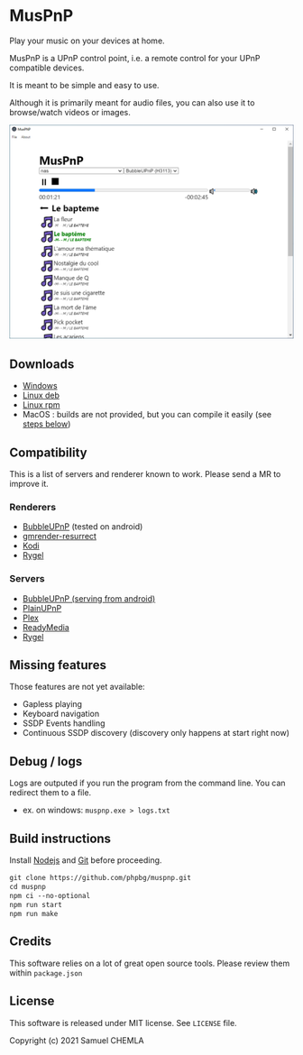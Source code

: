 # MusPnP

Play your music on your devices at home.

MusPnP is a UPnP control point, i.e. a remote control for your UPnP compatible devices.

It is meant to be simple and easy to use.

Although it is primarily meant for audio files, you can also use it to browse/watch videos or images. 

![](screenshot.png)

## Downloads
* [Windows](https://github.com/phpbg/muspnp/releases/download/1.0.1/muspnp-1.0.1.Setup.exe)
* [Linux deb](https://github.com/phpbg/muspnp/releases/download/1.0.1/muspnp_1.0.1_amd64.deb)
* [Linux rpm](https://github.com/phpbg/muspnp/releases/download/1.0.1/muspnp-1.0.1-1.x86_64.rpm)
* MacOS : builds are not provided, but you can compile it easily (see [steps below](#build-instructions))

## Compatibility

This is a list of servers and renderer known to work. Please send a MR to improve it.

### Renderers
* [BubbleUPnP](https://play.google.com/store/apps/details?id=com.bubblesoft.android.bubbleupnp) (tested on android)
* [gmrender-resurrect](https://github.com/hzeller/gmrender-resurrect)
* [Kodi](https://kodi.tv/)
* [Rygel](https://wiki.gnome.org/Projects/Rygel)

### Servers
* [BubbleUPnP (serving from android)](https://play.google.com/store/apps/details?id=com.bubblesoft.android.bubbleupnp)
* [PlainUPnP](https://github.com/m3sv/PlainUPnP)
* [Plex](https://www.plex.tv/media-server-downloads)
* [ReadyMedia](https://sourceforge.net/projects/minidlna/)
* [Rygel](https://wiki.gnome.org/Projects/Rygel)

## Missing features
Those features are not yet available:
* Gapless playing
* Keyboard navigation
* SSDP Events handling
* Continuous SSDP discovery (discovery only happens at start right now)

## Debug / logs
Logs are outputed if you run the program from the command line. You can redirect them to a file.
* ex. on windows: `muspnp.exe > logs.txt`

## Build instructions
Install [Nodejs](https://nodejs.org) and [Git](https://git-scm.com/) before proceeding.
```
git clone https://github.com/phpbg/muspnp.git
cd muspnp
npm ci --no-optional
npm run start
npm run make
```

## Credits
This software relies on a lot of great open source tools. Please review them within `package.json` 

## License
This software is released under MIT license. See `LICENSE` file.

Copyright (c) 2021 Samuel CHEMLA